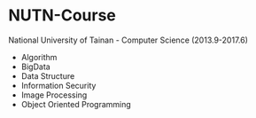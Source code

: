 NUTN-Course
===

National University of Tainan - Computer Science (2013.9-2017.6) 
- Algorithm
- BigData
- Data Structure
- Information Security
- Image Processing
- Object Oriented Programming

